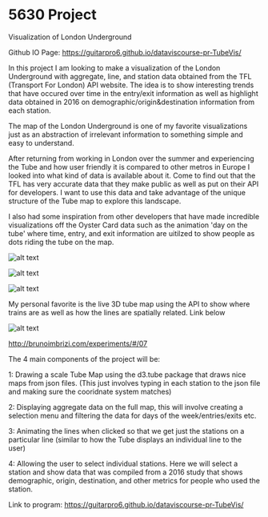 # 5630 Project
Visualization of London Underground

Github IO Page: https://guitarpro6.github.io/dataviscourse-pr-TubeVis/

In this project I am looking to make a visualization of the London Underground with aggregate, line, and station data obtained from the TFL (Transport For London) API website. The idea is to show interesting trends that have occured over time in the entry/exit information as well as highlight data obtained in 2016 on demographic/origin&destination information from each station. 

The map of the London Underground is one of my favorite visualizations just as an abstraction of irrelevant information to something simple and easy to understand.

After returning from working in London over the summer and experiencing the Tube and how user friendly it is compared to other metros in Europe I looked into what kind of data is available about it. Come to find out that the TFL has very accurate data that they make public as well as put on their API for developers. I want to use this data and take advantage of the unique structure of the Tube map to explore this landscape. 

I also had some inspiration from other developers that have made incredible visualizations off the Oyster Card data such as the animation 'day on the tube' where time, entry, and exit information are uitilzed to show people as dots riding the tube on the map. 

![alt text](https://i.pinimg.com/736x/5f/84/8e/5f848ee26df8d48187cd3176cda11fba.jpg)


![alt text](https://i.pinimg.com/736x/32/b7/c9/32b7c90679afb8c2f552ae7d4e0a0bc5--london-underground-tube-map-data-visualization.jpg)



![alt text](https://i.pinimg.com/originals/6c/57/ce/6c57ce5c9760b795a47d4dab624a7cdd.jpg)

My personal favorite is the live 3D tube map using the API to show where trains are as well as how the lines are spatially related. Link below

![alt text](https://cdn.searchenginejournal.com/wp-content/uploads/2013/09/london.png)


http://brunoimbrizi.com/experiments/#/07


The 4 main components of the project will be:

1: Drawing a scale Tube Map using the d3.tube package that draws nice maps from json files. (This just involves typing in each station to the json file and making sure the cooridnate system matches)

2: Displaying aggregate data on the full map, this will involve creating a selection menu and filtering the data for days of the week/entries/exits etc. 

3: Animating the lines when clicked so that we get just the stations on a particular line (similar to how the Tube displays an individual line to the user)

4: Allowing the user to select individual stations. Here we will select a station and show data that was compiled from a 2016 study that shows demographic, origin, destination, and other metrics for people who used the station. 



Link to program: https://guitarpro6.github.io/dataviscourse-pr-TubeVis/
